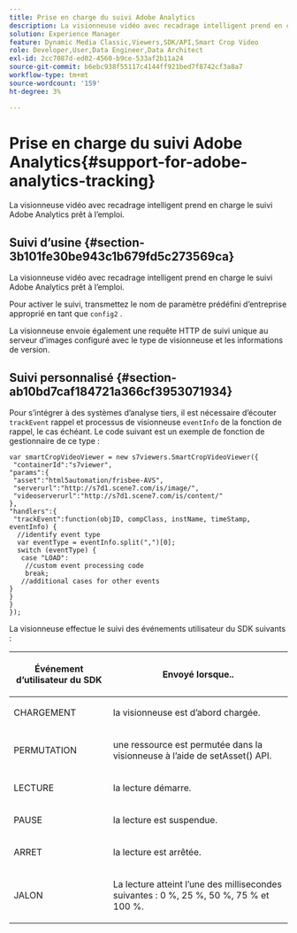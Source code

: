```yaml
---
title: Prise en charge du suivi Adobe Analytics
description: La visionneuse vidéo avec recadrage intelligent prend en charge le suivi Adobe Analytics prêt à l’emploi.
solution: Experience Manager
feature: Dynamic Media Classic,Viewers,SDK/API,Smart Crop Video
role: Developer,User,Data Engineer,Data Architect
exl-id: 2cc7087d-ed02-4560-b9ce-533af2b11a24
source-git-commit: b6ebc938f55117c4144ff921bed7f8742cf3a8a7
workflow-type: tm+mt
source-wordcount: '159'
ht-degree: 3%

---
```


# Prise en charge du suivi Adobe Analytics{#support-for-adobe-analytics-tracking}

La visionneuse vidéo avec recadrage intelligent prend en charge le suivi Adobe Analytics prêt à l’emploi.

## Suivi d’usine {#section-3b101fe30be943c1b679fd5c273569ca}

La visionneuse vidéo avec recadrage intelligent prend en charge le suivi Adobe Analytics prêt à l’emploi.

Pour activer le suivi, transmettez le nom de paramètre prédéfini d’entreprise approprié en tant que `config2` .

La visionneuse envoie également une requête HTTP de suivi unique au serveur d’images configuré avec le type de visionneuse et les informations de version.

## Suivi personnalisé {#section-ab10bd7caf184721a366cf3953071934}

Pour s’intégrer à des systèmes d’analyse tiers, il est nécessaire d’écouter `trackEvent` rappel et processus de visionneuse `eventInfo` de la fonction de rappel, le cas échéant. Le code suivant est un exemple de fonction de gestionnaire de ce type :

```
var smartCropVideoViewer = new s7viewers.SmartCropVideoViewer({ 
 "containerId":"s7viewer", 
"params":{ 
 "asset":"html5automation/frisbee-AVS", 
 "serverurl":"http://s7d1.scene7.com/is/image/", 
 "videoserverurl":"http://s7d1.scene7.com/is/content/" 
}, 
"handlers":{ 
 "trackEvent":function(objID, compClass, instName, timeStamp, eventInfo) { 
  //identify event type 
  var eventType = eventInfo.split(",")[0]; 
  switch (eventType) { 
   case "LOAD": 
    //custom event processing code 
    break; 
   //additional cases for other events 
} 
} 
} 
});
```

La visionneuse effectue le suivi des événements utilisateur du SDK suivants :

<table id="table_5D090E6614974D968E1A93B5727D859C"> 
 <thead> 
  <tr> 
   <th colname="col1" class="entry"> <p>Événement d’utilisateur du SDK </p> </th> 
   <th colname="col2" class="entry"> <p>Envoyé lorsque.. </p> </th> 
  </tr> 
 </thead>
 <tbody> 
  <tr> 
   <td colname="col1"> <p> <span class="codeph"> CHARGEMENT </span> </p> </td> 
   <td colname="col2"> <p>la visionneuse est d’abord chargée. </p> </td> 
  </tr> 
  <tr> 
   <td colname="col1"> <p> <span class="codeph"> PERMUTATION </span> </p> </td> 
   <td colname="col2"> <p>une ressource est permutée dans la visionneuse à l’aide de <span class="codeph"> setAsset() </span> API. </p> </td> 
  </tr> 
  <tr> 
   <td colname="col1"> <p> <span class="codeph"> LECTURE </span> </p> </td> 
   <td colname="col2"> <p>la lecture démarre. </p> </td> 
  </tr> 
  <tr> 
   <td colname="col1"> <p> <span class="codeph"> PAUSE </span> </p> </td> 
   <td colname="col2"> <p>la lecture est suspendue. </p> </td> 
  </tr> 
  <tr> 
   <td colname="col1"> <p> <span class="codeph"> ARRET </span> </p> </td> 
   <td colname="col2"> <p>la lecture est arrêtée. </p> </td> 
  </tr> 
  <tr> 
   <td colname="col1"> <p> <span class="codeph"> JALON </span> </p> </td> 
   <td colname="col2"> <p>La lecture atteint l’une des millisecondes suivantes : 0 %, 25 %, 50 %, 75 % et 100 %. </p> </td> 
  </tr> 
 </tbody> 
</table>
